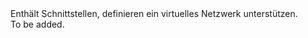 <Namespace Name="Microsoft.Azure.Management.Network.Fluent.Network.Definition">
  <Docs>
    <summary>Enthält Schnittstellen, definieren ein virtuelles Netzwerk unterstützen.</summary> 
    <remarks>To be added.</remarks>
  </Docs>
</Namespace>
